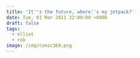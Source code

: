 ```yaml
---
title: 'It''s the future, where''s my jetpack?'
date: Tue, 01 Mar 2011 22:00:00 +0000
draft: false
tags:
  - elliot
  - rob
image: /img/comic369.png
---
```


